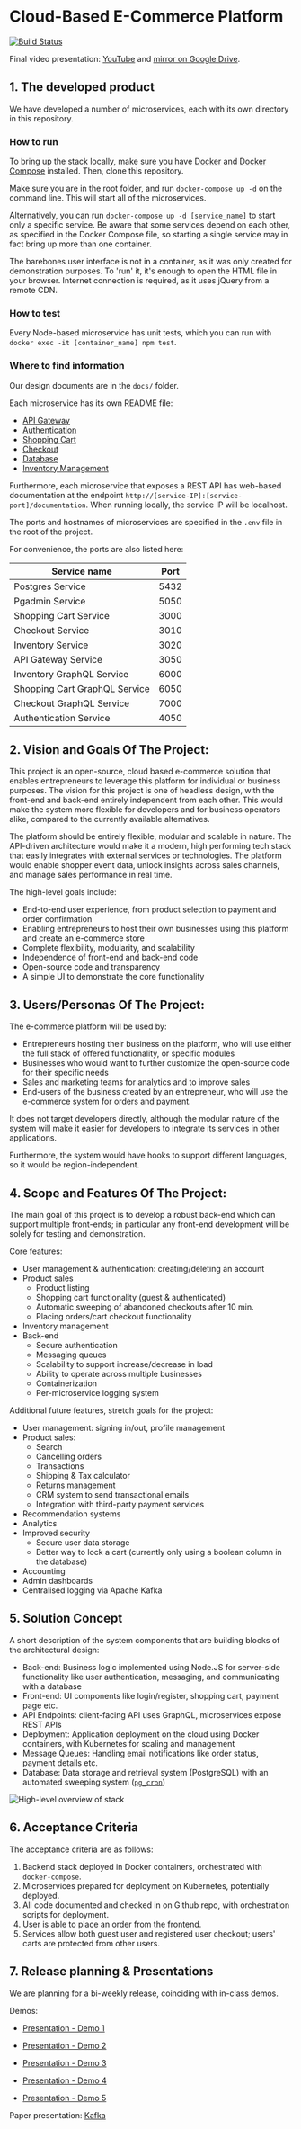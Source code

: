 Cloud-Based E-Commerce Platform
====================================

[![Build Status](https://travis-ci.org/BU-NU-CLOUD-F19/Cloud_Based_E-Commerce_Platform.svg?branch=master)](https://travis-ci.org/BU-NU-CLOUD-F19/Cloud_Based_E-Commerce_Platform)

Final video presentation: [YouTube](https://www.youtube.com/watch?v=JOQbcbfGPTE) and [mirror on Google Drive](https://drive.google.com/open?id=1p4tRmXGq7TN64me3glDuFlAmBGuvHNKX).

## 1. The developed product
We have developed a number of microservices, each with its own directory in this repository.

### How to run
To bring up the stack locally, make sure you have [Docker](https://docker.io/) and [Docker Compose](https://docs.docker.com/compose/install/) installed.
Then, clone this repository.

Make sure you are in the root folder, and run `docker-compose up -d` on the command line.
This will start all of the microservices.

Alternatively, you can run `docker-compose up -d [service_name]` to start only a specific service.
Be aware that some services depend on each other, as specified in the Docker Compose file, so starting a single service may in fact bring up more than one container.

The barebones user interface is not in a container, as it was only created for demonstration purposes.
To 'run' it, it's enough to open the HTML file in your browser.
Internet connection is required, as it uses jQuery from a remote CDN.


### How to test
Every Node-based microservice has unit tests, which you can run with `docker exec -it [container_name] npm test`.

### Where to find information
Our design documents are in the `docs/` folder.

Each microservice has its own README file:

* [API Gateway](api-gateway/README.md)
* [Authentication](authentication/README.md)
* [Shopping Cart](cart/README.md)
* [Checkout](checkout/README.md)
* [Database](db/README.md)
* [Inventory Management](inventory-management/README.md)

Furthermore, each microservice that exposes a REST API has web-based documentation at the endpoint `http://[service-IP]:[service-port]/documentation`.
When running locally, the service IP will be localhost.

The ports and hostnames of microservices are specified in the `.env` file in the root of the project.

For convenience, the ports are also listed here:

| Service name                  | Port |
|-------------------------------|------|
| Postgres Service              | 5432 |
| Pgadmin Service               | 5050 |
| Shopping Cart Service         | 3000 |
| Checkout Service              | 3010 |
| Inventory Service             | 3020 |
| API Gateway Service           | 3050 |
| Inventory GraphQL Service     | 6000 |
| Shopping Cart GraphQL Service | 6050 |
| Checkout GraphQL Service      | 7000 |
| Authentication Service        | 4050 |

## 2. Vision and Goals Of The Project:
This project is an open-source, cloud based e-commerce solution that enables entrepreneurs to leverage this platform for individual or business purposes.
The vision for this project is one of headless design, with the front-end and back-end entirely independent from each other.
This would make the system more flexible for developers and for business operators alike, compared to the currently available alternatives.

The platform should be entirely flexible, modular and scalable in nature.
The API-driven architecture would make it a modern, high performing tech stack that easily integrates with external services or technologies.
The platform would enable shopper event data, unlock insights across sales channels, and manage sales performance in real time.

The high-level goals include:

* End-to-end user experience, from product selection to payment and order confirmation
* Enabling entrepreneurs to host their own businesses using this platform and create an e-commerce store
* Complete flexibility, modularity, and scalability
* Independence of front-end and back-end code
* Open-source code and transparency
* A simple UI to demonstrate the core functionality

## 3. Users/Personas Of The Project:
The e-commerce platform will be used by:

* Entrepreneurs hosting their business on the platform, who will use either the full stack of offered functionality, or specific modules
* Businesses who would want to further customize the open-source code for their specific needs
* Sales and marketing teams for analytics and to improve sales
* End-users of the business created by an entrepreneur, who will use the e-commerce system for orders and payment.

It does not target developers directly, although the modular nature of the system will make it easier for developers to integrate its services in other applications.

Furthermore, the system would have hooks to support different languages, so it would be region-independent.

## 4. Scope and Features Of The Project:
The main goal of this project is to develop a robust back-end which can support multiple front-ends; in particular any front-end development will be solely for testing and demonstration.

Core features:

* User management & authentication: creating/deleting an account
* Product sales
  * Product listing
  * Shopping cart functionality (guest & authenticated)
  * Automatic sweeping of abandoned checkouts after 10 min.
  * Placing orders/cart checkout functionality
* Inventory management
* Back-end
  * Secure authentication
  * Messaging queues
  * Scalability to support increase/decrease in load
  * Ability to operate across multiple businesses
  * Containerization
  * Per-microservice logging system

Additional future features, stretch goals for the project:

* User management: signing in/out, profile management
* Product sales:
  * Search
  * Cancelling orders
  * Transactions
  * Shipping & Tax calculator
  * Returns management
  * CRM system to send transactional emails
  * Integration with third-party payment services
* Recommendation systems
* Analytics
* Improved security
  * Secure user data storage
  * Better way to lock a cart (currently only using a boolean column in the database)
* Accounting
* Admin dashboards
* Centralised logging via Apache Kafka

## 5. Solution Concept
A short description of the system components that are building blocks of the architectural design:

* Back-end: Business logic implemented using Node.JS for server-side functionality like user authentication, messaging, and communicating with a database
* Front-end: UI components like login/register, shopping cart, payment page etc.
* API Endpoints: client-facing API uses GraphQL, microservices expose REST APIs
* Deployment: Application deployment on the cloud using Docker containers, with Kubernetes for scaling and management
* Message Queues: Handling email notifications like order status, payment details etc.
* Database: Data storage and retrieval system (PostgreSQL) with an automated sweeping system ([`pg_cron`](https://github.com/citusdata/pg_cron))

![High-level overview of stack](img/hl_stack_overview.png)

## 6. Acceptance Criteria

The acceptance criteria are as follows:

1. Backend stack deployed in Docker containers, orchestrated with `docker-compose`.
2. Microservices prepared for deployment on Kubernetes, potentially deployed.
3. All code documented and checked in on Github repo, with orchestration scripts for deployment.
4. User is able to place an order from the frontend.
5. Services allow both guest user and registered user checkout; users' carts are protected from other users.

## 7. Release planning & Presentations
We are planning for a bi-weekly release, coinciding with in-class demos.

Demos:

* [Presentation - Demo 1](https://docs.google.com/presentation/d/1TYmVYvuYqNWoOj4FwtnGaxnmtSnmXSqMxC14MutpX2s/edit?usp=sharing)

* [Presentation - Demo 2](https://docs.google.com/presentation/d/1pIByj3ZFKsxwYGMkZmbblarH8IQ_82dd2DG20eF9ZoQ/edit?usp=sharing)

* [Presentation - Demo 3](https://docs.google.com/presentation/d/1y8UFQk24xiic3kDdEQJf4XNuVcRz4E9o73lxcjVV5q0/edit?usp=sharing)

* [Presentation - Demo 4](https://docs.google.com/presentation/d/1HYA-NcBYhKcqQb_2hXY_uLIjA32a3Ii8SxGgHjhN5ok/edit?usp=sharing)

* [Presentation - Demo 5](https://docs.google.com/presentation/d/1jZsAQxVgm-G43GMPc2j9_eFu9ijegDiACVId-v0h1X4/edit?usp=sharing)

Paper presentation: [Kafka](https://docs.google.com/presentation/d/1zpvOEwlpvICcFjsk3VjvMrjJyT14KJtdswHrt5g4bF8/edit?usp=sharing)

